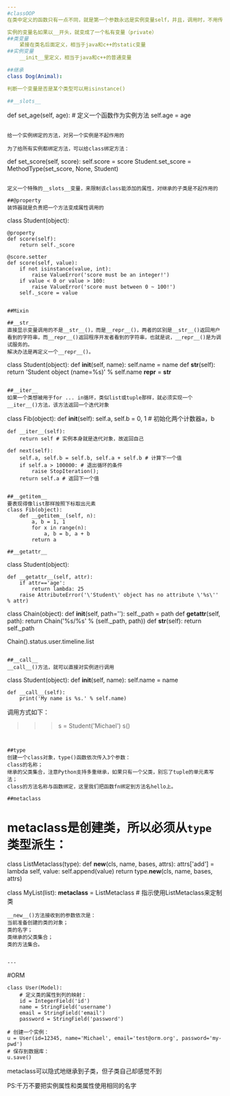 ```yaml
---
#classOOP
在类中定义的函数只有一点不同，就是第一个参数永远是实例变量self，并且，调用时，不用传递该参数

实例的变量名如果以__开头，就变成了一个私有变量（private）
##类变量
    紧接在类名后面定义，相当于java和c++的static变量
##实例变量
    __init__里定义，相当于java和c++的普通变量

##继承
class Dog(Animal):

判断一个变量是否是某个类型可以用isinstance()

##__slots__
```
def set_age(self, age): # 定义一个函数作为实例方法
    self.age = age
```

给一个实例绑定的方法，对另一个实例是不起作用的

为了给所有实例都绑定方法，可以给class绑定方法：
```
def set_score(self, score):
    self.score = score
Student.set_score = MethodType(set_score, None, Student)
```

定义一个特殊的__slots__变量，来限制该class能添加的属性，对继承的子类是不起作用的

##@property
装饰器就是负责把一个方法变成属性调用的
```
class Student(object):

    @property
    def score(self):
        return self._score

    @score.setter
    def score(self, value):
        if not isinstance(value, int):
            raise ValueError('score must be an integer!')
        if value < 0 or value > 100:
            raise ValueError('score must between 0 ~ 100!')
        self._score = value
```

##Mixin

##__str__
直接显示变量调用的不是__str__()，而是__repr__()，两者的区别是__str__()返回用户看到的字符串，而__repr__()返回程序开发者看到的字符串，也就是说，__repr__()是为调试服务的。
解决办法是再定义一个__repr__()。
```
class Student(object):
    def __init__(self, name):
        self.name = name
    def __str__(self):
        return 'Student object (name=%s)' % self.name
    __repr__ = __str__
```

##__iter__
如果一个类想被用于for ... in循环，类似list或tuple那样，就必须实现一个__iter__()方法，该方法返回一个迭代对象
```
class Fib(object):
    def __init__(self):
        self.a, self.b = 0, 1 # 初始化两个计数器a，b

    def __iter__(self):
        return self # 实例本身就是迭代对象，故返回自己

    def next(self):
        self.a, self.b = self.b, self.a + self.b # 计算下一个值
        if self.a > 100000: # 退出循环的条件
            raise StopIteration();
        return self.a # 返回下一个值
```

##__getitem__
要表现得像list那样按照下标取出元素
class Fib(object):
    def __getitem__(self, n):
        a, b = 1, 1
        for x in range(n):
            a, b = b, a + b
        return a

##__getattr__
```
class Student(object):

    def __getattr__(self, attr):
        if attr=='age':
            return lambda: 25
        raise AttributeError('\'Student\' object has no attribute \'%s\'' % attr)


class Chain(object):
    def __init__(self, path=''):
        self._path = path
    def __getattr__(self, path):
        return Chain('%s/%s' % (self._path, path))
    def __str__(self):
        return self._path

Chain().status.user.timeline.list
```

##__call__
__call__()方法，就可以直接对实例进行调用
```
class Student(object):
    def __init__(self, name):
        self.name = name

    def __call__(self):
        print('My name is %s.' % self.name)
调用方式如下：

>>> s = Student('Michael')
>>> s()
```


##type
创建一个class对象，type()函数依次传入3个参数：
class的名称；
继承的父类集合，注意Python支持多重继承，如果只有一个父类，别忘了tuple的单元素写法；
class的方法名称与函数绑定，这里我们把函数fn绑定到方法名hello上。

##metaclass
```
# metaclass是创建类，所以必须从`type`类型派生：
class ListMetaclass(type):
    def __new__(cls, name, bases, attrs):
        attrs['add'] = lambda self, value: self.append(value)
        return type.__new__(cls, name, bases, attrs)

class MyList(list):
    __metaclass__ = ListMetaclass # 指示使用ListMetaclass来定制类
```
__new__()方法接收到的参数依次是：
当前准备创建的类的对象；
类的名字；
类继承的父类集合；
类的方法集合。


---
```

#ORM
```
class User(Model):
    # 定义类的属性到列的映射：
    id = IntegerField('id')
    name = StringField('username')
    email = StringField('email')
    password = StringField('password')

# 创建一个实例：
u = User(id=12345, name='Michael', email='test@orm.org', password='my-pwd')
# 保存到数据库：
u.save()
```
metaclass可以隐式地继承到子类，但子类自己却感觉不到

PS:千万不要把实例属性和类属性使用相同的名字
